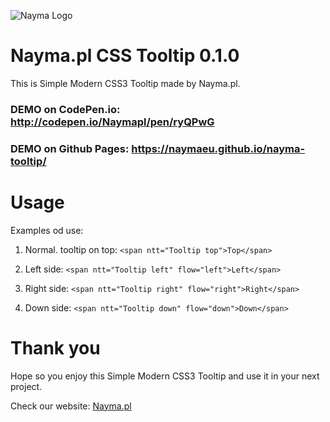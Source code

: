 ![Nayma Logo](https://nayma.pl/img/logo-naymapl-color-web.svg)

# Nayma.pl CSS Tooltip 0.1.0

This is Simple Modern CSS3 Tooltip made by Nayma.pl.

### DEMO on CodePen.io: http://codepen.io/Naymapl/pen/ryQPwG

### DEMO on Github Pages:  https://naymaeu.github.io/nayma-tooltip/


# Usage

Examples od use:

1. Normal. tooltip on top:
`<span ntt="Tooltip top">Top</span>`

2. Left side:
`<span ntt="Tooltip left" flow="left">Left</span>`

3. Right side:
`<span ntt="Tooltip right" flow="right">Right</span>`

4. Down side:
`<span ntt="Tooltip down" flow="down">Down</span>`

# Thank you

Hope so you enjoy this Simple Modern CSS3 Tooltip and use it in your next project.

Check our website: [Nayma.pl](https://nayma.pl)